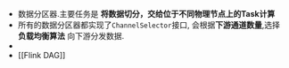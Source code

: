 - 数据分区器.主要任务是 **将数据切分，交给位于不同物理节点上的Task计算**
- 所有的数据分区器都实现了`ChannelSelector`接口, 会根据**下游通道数量**,选择 **负载均衡算法** 向下游分发数据.
-
- [[Flink DAG]]